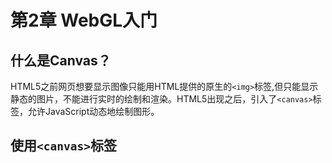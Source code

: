 # 第2章 WebGL入门
## 什么是Canvas？
HTML5之前网页想要显示图像只能用HTML提供的原生的`<img>`标签,但只能显示静态的图片，不能进行实时的绘制和渲染。HTML5出现之后，引入了`<canvas>`标签，允许JavaScript动态地绘制图形。

## 使用`<canvas>`标签
